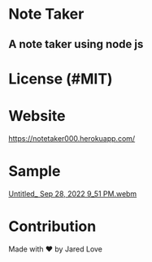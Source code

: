 # Note Taker 

## A note taker using node js 

# License (#MIT)

# Website 

https://notetaker000.herokuapp.com/



# Sample

[Untitled_ Sep 28, 2022 9_51 PM.webm](https://user-images.githubusercontent.com/106944900/192927779-2da2d0ae-49e0-4398-adde-4b274929db0b.webm)


# Contribution

Made with ❤️ by Jared Love